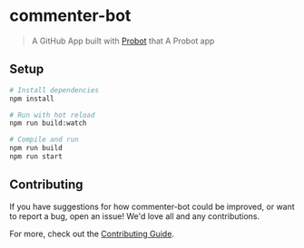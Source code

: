 # commenter-bot

> A GitHub App built with [Probot](https://github.com/probot/probot) that A Probot app

## Setup

```sh
# Install dependencies
npm install

# Run with hot reload
npm run build:watch

# Compile and run
npm run build
npm run start
```

## Contributing

If you have suggestions for how commenter-bot could be improved, or want to report a bug, open an issue! We'd love all and any contributions.

For more, check out the [Contributing Guide](CONTRIBUTING.md).

